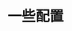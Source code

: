 <!--
 * @Author: xr
 * @Date: 2021-03-22 16:18:50
 * @LastEditors: xr
 * @LastEditTime: 2021-03-22 16:18:51
 * @version: v1.0.0
 * @Descripttion: 功能说明
 * @FilePath: \ui\src\configs\readme.md
-->
# 一些配置